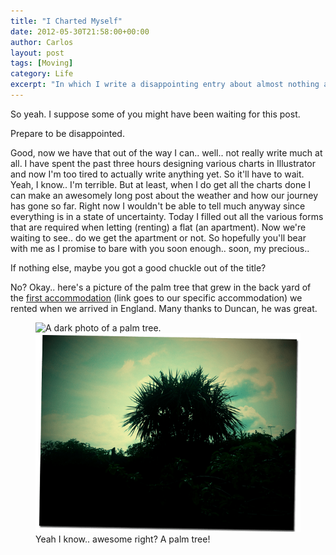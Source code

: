 ```yaml
---
title: "I Charted Myself"
date: 2012-05-30T21:58:00+00:00
author: Carlos
layout: post
tags: [Moving]
category: Life
excerpt: "In which I write a disappointing entry about almost nothing at all but show a photo from our self-catering accommodation."
---
```

So yeah. I suppose some of you might have been waiting for this post.

Prepare to be disappointed.

Good, now we have that out of the way I can.. well.. not really write much at all. I have spent the past three hours designing various charts in Illustrator and now I'm too tired to actually write anything yet. So it'll have to wait. Yeah, I know.. I'm terrible. But at least, when I do get all the charts done I can make an awesomely long post about the weather and how our journey has gone so far. Right now I wouldn't be able to tell much anyway since everything is in a state of uncertainty. Today I filled out all the various forms that are required when letting (renting) a flat (an apartment). Now we're waiting to see.. do we get the apartment or not. So hopefully you'll bear with me as I promise to bare with you soon enough.. soon, my precious..

If nothing else, maybe you got a good chuckle out of the title?

No? Okay.. here's a picture of the palm tree that grew in the back yard of the [first accommodation](http://rentinkent.net/onebed.html) (link goes to our specific accommodation) we rented when we arrived in England. Many thanks to Duncan, he was great.

<figure>
    <img class="js-lazy-load" data-original="/assets/posts/2012/05/palm-me.png" alt="A dark photo of a palm tree.">
  <noscript>
    <img src="/assets/posts/2012/05/palm-me.png" alt="A dark photo of a palm tree.">
  </noscript>
  <figcaption>Yeah I know.. awesome right? A palm tree!</figcaption>
</figure>